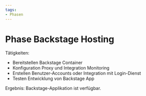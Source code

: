 ```yaml
---
tags:
- Phasen
---
```

# Phase Backstage Hosting

Tätigkeiten:

* Bereitstellen Backstage Container
* Konfiguration Proxy und Integration Monitoring
* Erstellen Benutzer-Accounts oder Integration mit Login-Dienst
* Testen Entwicklung von Backstage App


Ergebnis: Backstage-Applikation ist verfügbar.